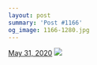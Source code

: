 ```yaml
---
layout: post
summary: 'Post #1166'
og_image: 1166-1280.jpg
---
```


<p>
  <time>
    <a href="/1166">May 31, 2020</a>
  </time>
  <a href="/1166">
    <img src="{{ site.assets_url }}/1166-640.jpg" srcset="{{ site.assets_url }}/1166-320.jpg 320w, {{ site.assets_url }}/1166-640.jpg 640w, {{ site.assets_url }}/1166-960.jpg 960w, {{ site.assets_url }}/1166-1280.jpg 1280w" sizes="(min-width: 700px) 50vw, calc(100vw - 2rem)" />
  </a>
</p>

